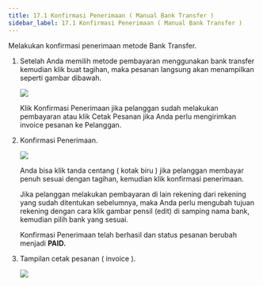 ```yaml
---
title: 17.1 Konfirmasi Penerimaan ( Manual Bank Transfer )
sidebar_label: 17.1 Konfirmasi Penerimaan ( Manual Bank Transfer )
---
```

M﻿elakukan konfirmasi penerimaan metode Bank Transfer.

1. S﻿etelah Anda memilih metode pembayaran menggunakan bank transfer kemudian klik buat tagihan, maka pesanan langsung akan menampilkan seperti gambar dibawah.

   ![](/img/17.1-konfirmasi-penerimaan_update.png)

   K﻿lik Konfirmasi Penerimaan jika pelanggan sudah melakukan pembayaran atau klik Cetak Pesanan jika Anda perlu mengirimkan invoice pesanan ke Pelanggan. 
2. K﻿onfirmasi Penerimaan.

   ![](/img/17.1-konfirmasi-penerimaan-tagihan_update.png)

   A﻿nda bisa klik tanda centang ( kotak biru ) jika pelanggan membayar penuh sesuai dengan tagihan, kemudian klik konfirmasi penerimaan. 

   J﻿ika pelanggan melakukan pembayaran di lain rekening dari rekening yang sudah ditentukan sebelumnya, maka Anda perlu mengubah tujuan rekening dengan cara klik gambar pensil (edit) di samping nama bank, kemudian pilih bank yang sesuai.

   K﻿onfirmasi Penerimaan telah berhasil dan status pesanan berubah menjadi **PAID.**
3. T﻿ampilan cetak pesanan ( invoice ).

   ![](/img/17.1-contoh-cetak-pesanan-invoice-.png)